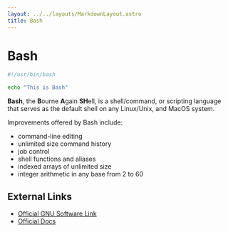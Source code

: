 ```yaml
---
layout: ../../layouts/MarkdownLayout.astro
title: Bash
---
```


# Bash
```bash
#!/usr/bin/bash

echo "This is Bash"
```
**Bash**, the **B**ourne **A**gain **SH**ell, is a shell/command, or scripting 
language that serves as the default shell on any Linux/Unix, and MacOS system.

Improvements offered by Bash include:
* command-line editing
* unlimited size command history
* job control
* shell functions and aliases
* indexed arrays of unlimited size
* integer arithmetic in any base from 2 to 60

## External Links
- [Official GNU Software Link](https://www.gnu.org/software/bash/)
- [Official Docs](https://www.gnu.org/software/bash/manual/)
